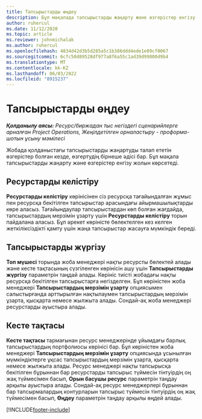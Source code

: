 ```yaml
---
title: Тапсырыстарды өңдеу
description: Бұл мақалада тапсырыстарды жаңарту және өзгерістер енгізу туралы ақпарат берілген.
author: ruhercul
ms.date: 11/12/2020
ms.topic: article
ms.reviewer: johnmichalak
ms.author: ruhercul
ms.openlocfilehash: 4834d42d3b5d285a5c1b386ddd4ede1e09cf0067
ms.sourcegitcommit: 6cfc50d89528df977a8f6a55c1ad39d99800d9b4
ms.translationtype: MT
ms.contentlocale: kk-KZ
ms.lasthandoff: 06/03/2022
ms.locfileid: "8915237"
---
```

# <a name="edit-bookings"></a>Тапсырыстарды өңдеу

_**Қолданылу аясы:** Ресурс/биржадан тыс негіздегі сценарийлерге арналған Project Operations, Жеңілдетілген орналастыру - проформа-шотын ұсыну мәмілесі_


Жобада қолданыстағы тапсырыстарды жаңартуды талап ететін өзгерістер болған кезде, өзгертудің бірнеше әдісі бар. Бұл мақала тапсырыстарды жаңарту және өзгерістер енгізу жолын көрсетеді.

## <a name="resource-reconciliation"></a>Ресурстарды келістіру

**Ресурстарды келістіру** көрінісінен сіз ресурсқа тағайындалған жұмыс пен ресурсқа бекітілген тапсырыстар арасындағы айырмашылықтарды көре аласыз. Тағайындаулар тапсырыстардан көп болған жағдайда, тапсырыстардың мерзімін ұзарту үшін **Ресурстарды келістіру** торын пайдалана аласыз. Бұл әрекет көріністе бөлектелген кез келген жеткіліксіздікті қамту үшін жаңа тапсырыстар жасауға мүмкіндік береді.

## <a name="maintain-bookings"></a>Тапсырыстарды жүргізу

**Топ мүшесі** торында жоба менеджері нақты ресурсты бөлектей алады және кесте тақтасының сүзгіленген көрінісін ашу үшін **Тапсырыстарды жүргізу** параметрін таңдай алады. Көрініс тиісті жобадағы нақты ресурсқа бекітілген тапсырыстарға негізделген. Бұл көріністен жоба менеджері **Тапсырыстардың мерзімін ұзарту** опциясымен салыстырғанда арттырылған нақтылаумен тапсырыстардың мерзімін ұзарта, қысқарта немесе жылжыта алады. Сондай-ақ жоба менеджері ресурстарды ауыстыра алады.

## <a name="schedule-board"></a>Кесте тақтасы

**Кесте тақтасы** тармағынан ресурс менеджерінде ұйымдағы барлық тапсырыстардың портфолиосы көрінісі бар. Бұл көріністен жоба менеджері **Тапсырыстардың мерзімін ұзарту** опциясында ұсынылған мүмкіндіктерге ұқсас тапсырыстардың мерзімін ұзарта, қысқарта немесе жылжыта алады. Ресурс менеджері нақты тапсырысқа бекітілген бұрыннан бар ресурстарды тапсырыс түймесін тінтуірдің оң жақ түймесімен басып, **Орын басушы ресурс** параметрін таңдау арқылы ауыстыра алады. Сондай-ақ ресурс менеджерлері бұрыннан бар тапсырмалардың контурларын тапсырыс түймесін тінтуірдің оң жақ түймесімен басып, **Өңдеу** параметрін таңдау арқылы өңдей алады.


[!INCLUDE[footer-include](../includes/footer-banner.md)]